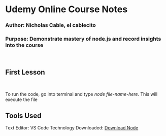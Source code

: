 # Udemy Online Course Notes

### Author: Nicholas Cable, el cablecito
### Purpose: Demonstrate mastery of node.js and record insights into the course

<p>&nbsp;</p>

## First Lesson

<p>&nbsp;</p>

To run the code, go into terminal and type _node file-name-here_. This will execute the file

## Tools Used


Text Editor: VS Code
Technology Downloaded: [Download Node](https://nodejs.org/en/)

